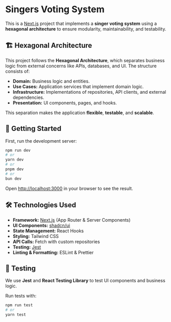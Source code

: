 # Singers Voting System

This is a [Next.js](https://nextjs.org) project that implements a **singer voting system** using a **hexagonal architecture** to ensure modularity, maintainability, and testability.

## 🏗️ Hexagonal Architecture

This project follows the **Hexagonal Architecture**, which separates business logic from external concerns like APIs, databases, and UI. The structure consists of:

- **Domain:** Business logic and entities.
- **Use Cases:** Application services that implement domain logic.
- **Infrastructure:** Implementations of repositories, API clients, and external dependencies.
- **Presentation:** UI components, pages, and hooks.

This separation makes the application **flexible**, **testable**, and **scalable**.

## 🚀 Getting Started

First, run the development server:

```bash
npm run dev
# or
yarn dev
# or
pnpm dev
# or
bun dev
```

Open [http://localhost:3000](http://localhost:3000) in your browser to see the result.

## 🛠️ Technologies Used

- **Framework:** [Next.js](https://nextjs.org) (App Router & Server Components)
- **UI Components:** [shadcn/ui](https://ui.shadcn.com/)
- **State Management:** React Hooks
- **Styling:** Tailwind CSS
- **API Calls:** Fetch with custom repositories
- **Testing:** [Jest](https://jestjs.io/)
- **Linting & Formatting:** ESLint & Prettier

## 🧪 Testing

We use **Jest** and **React Testing Library** to test UI components and business logic.

Run tests with:

```bash
npm run test
# or
yarn test
```
